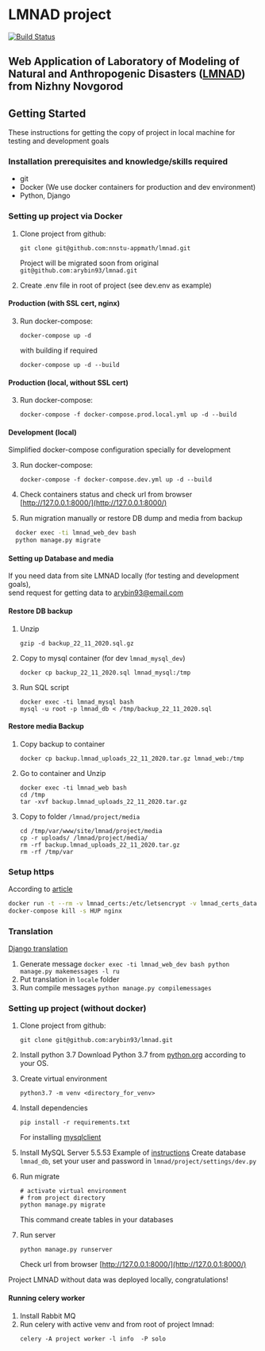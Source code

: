 # LMNAD project

[![Build Status](https://travis-ci.com/arybin93/lmnad.svg?branch=master)](https://travis-ci.com/arybin93/lmnad)

Web Application of Laboratory of Modeling of Natural and Anthropogenic Disasters ([LMNAD](https://lmnad.nntu.ru))
from Nizhny Novgorod
---

## Getting Started
These instructions for getting the copy of project in local machine for testing and development goals

### Installation prerequisites and knowledge/skills required

- git
- Docker (We use docker containers for production and dev environment)
- Python, Django

### Setting up project via Docker 

1. Clone project from github:
    ```
    git clone git@github.com:nnstu-appmath/lmnad.git
    ```
    Project will be migrated soon from original `git@github.com:arybin93/lmnad.git`

2. Create .env file in root of project (see dev.env as example)

#### Production (with SSL cert, nginx)

3. Run docker-compose:
    ```
    docker-compose up -d 
    ```
    with building if required
    ```
    docker-compose up -d --build
    ```

#### Production (local, without SSL cert)

3. Run docker-compose:
    ```
    docker-compose -f docker-compose.prod.local.yml up -d --build
    ```

#### Development (local)

Simplified docker-compose configuration specially for development

3. Run docker-compose:
    ```
    docker-compose -f docker-compose.dev.yml up -d --build
    ```

4. Check containers status and check url from browser [http://127.0.0.1:8000/](http://127.0.0.1:8000/)

5. Run migration manually or restore DB dump and media from backup
```bash
  docker exec -ti lmnad_web_dev bash
  python manage.py migrate
```

#### Setting up Database and media
If you need data from site LMNAD locally (for testing and development goals),  
send request for getting data to arybin93@email.com

#### Restore DB backup
1. Unzip
    ```
    gzip -d backup_22_11_2020.sql.gz
    ```
2. Copy to mysql container (for dev `lmnad_mysql_dev`)
    ```
    docker cp backup_22_11_2020.sql lmnad_mysql:/tmp
    ```
3. Run SQL script
    ```
    docker exec -ti lmnad_mysql bash
    mysql -u root -p lmnad_db < /tmp/backup_22_11_2020.sql
    ```

#### Restore media Backup
1. Copy backup to container
    ```
    docker cp backup.lmnad_uploads_22_11_2020.tar.gz lmnad_web:/tmp
    ```
2. Go to container and Unzip 
    ```
    docker exec -ti lmnad_web bash
    cd /tmp
    tar -xvf backup.lmnad_uploads_22_11_2020.tar.gz
    ```
3. Copy to folder `/lmnad/project/media`
    ```
   cd /tmp/var/www/site/lmnad/project/media
   cp -r uploads/ /lmnad/project/media/
   rm -rf backup.lmnad_uploads_22_11_2020.tar.gz
   rm -rf /tmp/var
   ```

### Setup https
According to [article](https://miki725.com/docker/crypto/2017/01/29/docker+nginx+letsencrypt.html)

```bash
docker run -t --rm -v lmnad_certs:/etc/letsencrypt -v lmnad_certs_data:/data/letsencrypt deliverous/certbot renew --webroot --webroot-path=/data/letsencrypt
docker-compose kill -s HUP nginx
```

### Translation 

[Django translation](https://docs.djangoproject.com/en/3.2/topics/i18n/translation/)
1. Generate message
        ```
        docker exec -ti lmnad_web_dev bash
        python manage.py makemessages -l ru
        ```
2. Put translation in `locale` folder
3. Run compile messages
        ```
        python manage.py compilemessages
        ```

### Setting up project (without docker)

1. Clone project from github:
    ```
    git clone git@github.com:arybin93/lmnad.git
    ```
2. Install python 3.7
    Download Python 3.7 from [python.org](https://www.python.org) according to your OS.

3. Create virtual environment
    ```
    python3.7 -m venv <directory_for_venv>
    ```

4. Install dependencies
    ```
    pip install -r requirements.txt
    ```
    For installing [mysqlclient](https://pypi.org/project/mysqlclient/)

5. Install MySQL Server 5.5.53
    Example of [instructions](https://www.digitalocean.com/community/tutorials/how-to-install-mysql-on-ubuntu-20-04) 
    Create database `lmnad_db`, set your user and password in `lmnad/project/settings/dev.py`

6. Run migrate
    ```
   # activate virtual environment
   # from project directory
   python manage.py migrate
   ```
   This command create tables in your databases

7. Run server
    ```
   python manage.py runserver
    ```
   Check url from browser [http://127.0.0.1:8000/](http://127.0.0.1:8000/)

Project LMNAD without data was deployed locally, congratulations!

#### Running celery worker
1. Install Rabbit MQ
2. Run celery with active venv and from root of project lmnad:
   ```
   celery -A project worker -l info  -P solo
   ```
